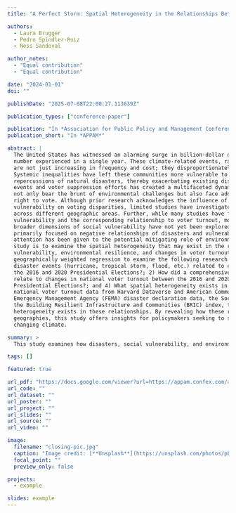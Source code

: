 ```yaml
---
title: "A Perfect Storm: Spatial Heterogeneity in the Relationships Between Natural Disasters, Social Vulnerability, Resilience, and Voter Turnout"

authors:
  - Laura Brugger
  - Pedro Spindler-Ruiz
  - Ness Sandoval

author_notes:
  - "Equal contribution"
  - "Equal contribution"

date: "2024-01-01"
doi: ""

publishDate: "2025-07-08T22:00:27.113639Z"

publication_types: ["conference-paper"]

publication: "In *Association for Public Policy and Management Conference*"
publication_short: "In *APPAM*"

abstract: |
  The United States has witnessed an alarming surge in billion-dollar disasters, setting a record for the
  number experienced in a single year. These climate-related events, ranging from wildfires to hurricanes,
  are not just increasing in frequency and cost; they disproportionately impact minority communities.
  Systemic inequalities have left these communities more vulnerable to the physical and socio-economic
  repercussions of natural disasters, thereby exacerbating existing disparities. This intersection of climate
  events and voter suppression efforts has created a multifaceted dynamic, where vulnerable populations
  not only bear the brunt of environmental challenges but also face additional hurdles in exercising their
  right to vote. Although prior research acknowledges the influence of natural disasters and social
  vulnerability on voting disparities, limited studies have investigated how these relationships may vary
  across different geographic areas. Further, while many studies have focused on characteristics related to
  vulnerability and the corresponding relationship to voter turnout, more holistic measures that encompass
  broader dimensions of social vulnerability have not yet been explored. Finally, existing literature has
  primarily focused on negative relationships of disasters and vulnerability on voting behavior. Limited
  attention has been given to the potential mitigating role of environmental resilience. The purpose of this
  study is to examine the spatial heterogeneity that may exist in the relationships between disasters, social
  vulnerability, environmental resilience, and changes in voter turnout. Specifically, this study uses
  geographically weighted regression to examine the following research questions: 1) To what extent were
  disaster events (hurricane, tropical storm, flood, etc.) related to changes in national voter turnout between
  the 2016 and 2020 Presidential Elections?; 2) How did a comprehensive measure of social vulnerability
  relate to changes in national voter turnout between the 2016 and 2020 Presidential Elections?; 3) How was environmental resilience related to changes in national voter turnout between the 2016 and 2020
  Presidential Elections?; and 4) What spatial heterogeneity exists in the above relationships? Using
  national voter turnout data from Harvard Dataverse and American Community Survey Data, Federal
  Emergency Management Agency (FEMA) disaster declaration data, the Social Vulnerability Index, and
  the Building Resilient Infrastructure and Communities (BRIC) index, this study observes that spatial
  heterogeneity exists in these relationships. By revealing how these relationships may vary across different
  geographies, this study offers insights for policymakers seeking to safeguard voting rights amid a quickly
  changing climate.

summary: >
  This study examines how disasters, social vulnerability, and environmental resilience are spatially related to changes in voter turnout between the 2016 and 2020 U.S. Presidential Elections, revealing geographic variation in these dynamics and offering insights for protecting voting rights in the face of climate change.

tags: []

featured: true

url_pdf: "https://docs.google.com/viewer?url=https://appam.confex.com/appam/2023/mediafile/ExtendedAbstract/Paper48609/appam-manuscript-v3.pdf"
url_code: ""
url_dataset: ""
url_poster: ""
url_project: ""
url_slides: ""
url_source: ""
url_video: ""

image:
  filename: "closing-pic.jpg"
  caption: "Image credit: [**Unsplash**](https://unsplash.com/photos/pLCdAaMFLTE)"
  focal_point: ""
  preview_only: false

projects:
  - example

slides: example
---
```

